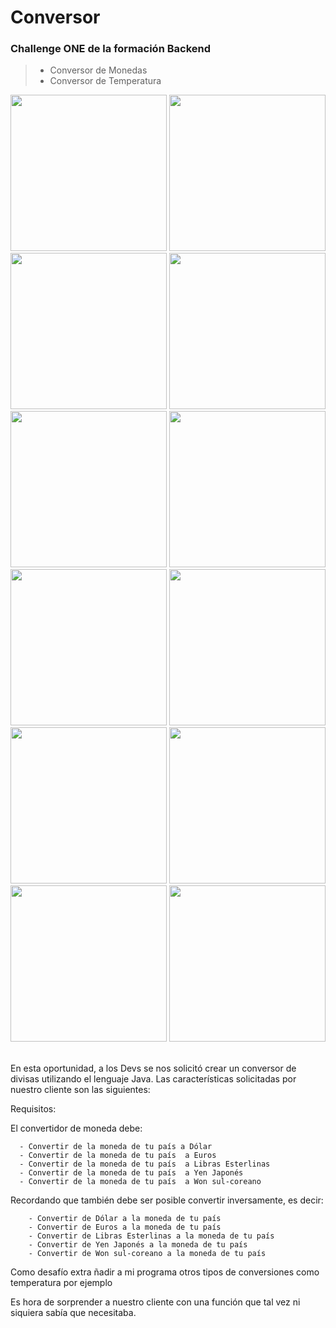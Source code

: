 <h1>Conversor</h1>
<h3>Challenge ONE de la formación Backend</h3>

> - Conversor de Monedas
> - Conversor de Temperatura

<div>
  <img src="https://user-images.githubusercontent.com/103906625/224910071-4c8a9164-d572-443a-be41-924887c0d467.png" width="250">
  <img src="https://user-images.githubusercontent.com/103906625/224910080-b844d173-c2a0-4b84-b485-c64e8c41bcb8.png" width="250">
  <img src="https://user-images.githubusercontent.com/103906625/224910548-77a04d1c-7e1c-43db-8765-60b198b1bb82.png" width="250">
  <img src="https://user-images.githubusercontent.com/103906625/224910555-26c0ee71-5e68-4a1d-9fcf-f293e852a651.png" width="250">
  <img src="https://user-images.githubusercontent.com/103906625/224910612-539f6b6d-9fff-4a6f-9d0a-b9740cabb68b.png" width="250">
  <img src="https://user-images.githubusercontent.com/103906625/224910560-51d5d48f-d7ec-406c-af0e-9dafe6dea412.png" width="250">
  <img src="https://user-images.githubusercontent.com/103906625/224910567-c3fc3d2f-2ebe-4f9e-8229-060707909ca0.png" width="250">
  <img src="https://user-images.githubusercontent.com/103906625/224910572-2462994f-5feb-4aeb-9b24-d015d20d84ee.png" width="250">
  <img src="https://user-images.githubusercontent.com/103906625/224910577-f0589183-c2f8-441b-9f4c-85ef830e4b80.png" width="250">
  <img src="https://user-images.githubusercontent.com/103906625/224910581-a54715f6-1f5f-4700-8930-ccd1417f7d71.png" width="250">
  <img src="https://user-images.githubusercontent.com/103906625/224910588-33c1c7fa-bbff-4c9c-912c-2088bc4fad59.png" width="250">
  <img src="https://user-images.githubusercontent.com/103906625/224910593-77d55981-0426-4580-86fe-57750e33679a.png" width="250">
</div><br>

En esta oportunidad, a los Devs se nos solicitó crear un conversor de divisas utilizando el lenguaje Java. Las características solicitadas por nuestro cliente son las siguientes:

 Requisitos: 

El convertidor de moneda debe:

      - Convertir de la moneda de tu país a Dólar
      - Convertir de la moneda de tu país  a Euros
      - Convertir de la moneda de tu país  a Libras Esterlinas
      - Convertir de la moneda de tu país  a Yen Japonés
      - Convertir de la moneda de tu país  a Won sul-coreano

Recordando que también debe ser posible convertir inversamente, es decir:

        - Convertir de Dólar a la moneda de tu país
        - Convertir de Euros a la moneda de tu país
        - Convertir de Libras Esterlinas a la moneda de tu país
        - Convertir de Yen Japonés a la moneda de tu país
        - Convertir de Won sul-coreano a la moneda de tu país


Como desafío extra ñadir a mi programa otros tipos de conversiones como temperatura por ejemplo

Es hora de sorprender a nuestro cliente con una función que tal vez ni siquiera sabía que necesitaba.

